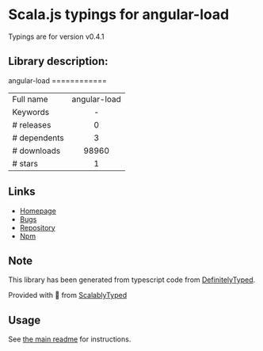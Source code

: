 
# Scala.js typings for angular-load

Typings are for version v0.4.1

## Library description:
angular-load ============

|                    |                 |
| ------------------ | :-------------: |
| Full name          | angular-load |
| Keywords           | - |
| # releases         | 0 |
| # dependents       | 3 |
| # downloads        | 98960 |
| # stars            | 1 |

## Links
- [Homepage](https://github.com/urish/angular-load#readme)
- [Bugs](https://github.com/urish/angular-load/issues)
- [Repository](https://github.com/urish/angular-load)
- [Npm](https://www.npmjs.com/package/angular-load)
    


## Note
This library has been generated from typescript code from [DefinitelyTyped](https://definitelytyped.org).

Provided with :purple_heart: from [ScalablyTyped](https://github.com/oyvindberg/ScalablyTyped)

## Usage
See [the main readme](../../readme.md) for instructions.


